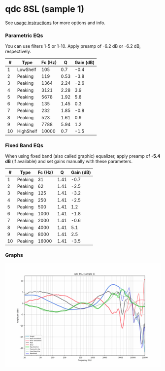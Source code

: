 # qdc 8SL (sample 1)
See [usage instructions](https://github.com/jaakkopasanen/AutoEq#usage) for more options and info.

### Parametric EQs
You can use filters 1-5 or 1-10. Apply preamp of -6.2 dB or -6.2 dB, respectively.

|   # | Type      |   Fc (Hz) |    Q |   Gain (dB) |
|-----|-----------|-----------|------|-------------|
|   1 | LowShelf  |       105 | 0.7  |        -0.4 |
|   2 | Peaking   |       119 | 0.53 |        -3.8 |
|   3 | Peaking   |      1364 | 2.24 |        -2.6 |
|   4 | Peaking   |      3121 | 2.28 |         3.9 |
|   5 | Peaking   |      5678 | 1.92 |         5.8 |
|   6 | Peaking   |       135 | 1.45 |         0.3 |
|   7 | Peaking   |       232 | 1.85 |        -0.8 |
|   8 | Peaking   |       523 | 1.61 |         0.9 |
|   9 | Peaking   |      7788 | 5.94 |         1.2 |
|  10 | HighShelf |     10000 | 0.7  |        -1.5 |

### Fixed Band EQs
When using fixed band (also called graphic) equalizer, apply preamp of **-5.4 dB** (if available) and set gains manually with these parameters.

|   # | Type    |   Fc (Hz) |    Q |   Gain (dB) |
|-----|---------|-----------|------|-------------|
|   1 | Peaking |        31 | 1.41 |        -0.7 |
|   2 | Peaking |        62 | 1.41 |        -2.5 |
|   3 | Peaking |       125 | 1.41 |        -3.2 |
|   4 | Peaking |       250 | 1.41 |        -2.5 |
|   5 | Peaking |       500 | 1.41 |         1.2 |
|   6 | Peaking |      1000 | 1.41 |        -1.8 |
|   7 | Peaking |      2000 | 1.41 |        -0.6 |
|   8 | Peaking |      4000 | 1.41 |         5.1 |
|   9 | Peaking |      8000 | 1.41 |         2.5 |
|  10 | Peaking |     16000 | 1.41 |        -3.5 |

### Graphs
![](./qdc%208SL%20(sample%201).png)
